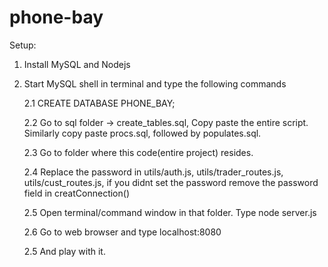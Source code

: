 # phone-bay

Setup:

  1. Install MySQL and Nodejs
  
  2. Start MySQL shell in terminal and type the following commands
  
      2.1 CREATE DATABASE PHONE_BAY;
      
      2.2 Go to sql folder -> create_tables.sql, Copy paste the entire script. Similarly copy paste procs.sql, followed by               populates.sql.
      
      2.3 Go to folder where this code(entire project) resides.
      
      2.4 Replace the password in utils/auth.js, utils/trader_routes.js, utils/cust_routes.js, if you didnt set the password
          remove the password field in creatConnection()
         
      2.5 Open terminal/command window in that folder. Type node server.js
      
      2.6 Go to web browser and type localhost:8080
      
      2.5 And play with it.
      
